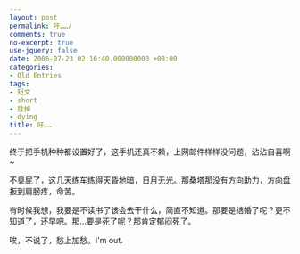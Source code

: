 ```yaml
---
layout: post
permalink: 吁……/
comments: true
no-excerpt: true
use-jquery: false
date: 2006-07-23 02:16:40.000000000 +08:00
categories:
- Old Entries
tags:
- 短文
- short
- 挂掉
- dying
title: 吁……
---
```

终于把手机种种都设置好了，这手机还真不赖，上网邮件样样没问题，沾沾自喜啊~

不臭屁了，这几天练车练得天昏地暗，日月无光。那桑塔那没有方向助力，方向盘扳到肩膀疼，命苦。

有时候我想，我要是不读书了该会去干什么，简直不知道。那要是结婚了呢？更不知道了，还早吧。那…要是死了呢？那肯定郁闷死了。

唉，不说了，愁上加愁。I'm out.
